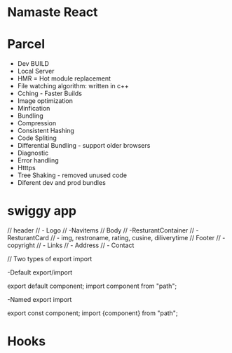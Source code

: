 # Namaste React 


# Parcel
- Dev BUILD
- Local Server
- HMR = Hot module replacement
- File watching algorithm: written in c++
- Cching - Faster Builds
- Image optimization
- Minfication
- Bundling
- Compression
- Consistent Hashing
- Code Spliting
- Differential Bundling - support older browsers
- Diagnostic
- Error handling
- Htttps
- Tree Shaking - removed unused code
- Diferent dev and prod bundles

# swiggy app

// header 
//   - Logo
//   -Navitems
// Body 
//    -ResturantContainer
//    -ResturantCard
//     - img, restroname, rating, cusine, diliverytime
// Footer
//  - copyright
//  - Links
//  - Address
//  - Contact


// Two types of export import

-Default export/import

export default component;
import component from "path";

-Named export import

export const component;
import {component} from "path";

# Hooks